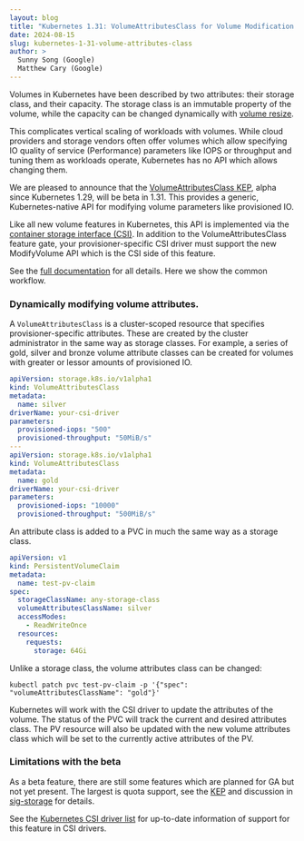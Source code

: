 ```yaml
---
layout: blog
title: "Kubernetes 1.31: VolumeAttributesClass for Volume Modification Beta"
date: 2024-08-15
slug: kubernetes-1-31-volume-attributes-class
author: >
  Sunny Song (Google)
  Matthew Cary (Google)
---
```


Volumes in Kubernetes have been described by two attributes: their storage class, and
their capacity. The storage class is an immutable property of the volume, while the
capacity can be changed dynamically with [volume
resize](https://kubernetes.io/docs/concepts/storage/persistent-volumes/#expanding-persistent-volumes-claims).

This complicates vertical scaling of workloads with volumes. While cloud providers and
storage vendors often offer volumes which allow specifying IO quality of service
(Performance) parameters like IOPS or throughput and tuning them as workloads operate,
Kubernetes has no API which allows changing them.

We are pleased to announce that the [VolumeAttributesClass
KEP](https://github.com/kubernetes/enhancements/blob/master/keps/sig-storage/3751-volume-attributes-class/README.md),
alpha since Kubernetes 1.29, will be beta in 1.31. This provides a generic,
Kubernetes-native API for modifying volume parameters like provisioned IO.

Like all new volume features in Kubernetes, this API is implemented via the [container
storage interface (CSI)](https://kubernetes-csi.github.io/docs/). In addition to the
VolumeAttributesClass feature gate, your provisioner-specific CSI driver must support the
new ModifyVolume API which is the CSI side of this feature.

See the [full
documentation](https://kubernetes.io/docs/concepts/storage/volume-attributes-classes/)
for all details. Here we show the common workflow.

### Dynamically modifying volume attributes.

A `VolumeAttributesClass` is a cluster-scoped resource that specifies provisioner-specific
attributes. These are created by the cluster administrator in the same way as storage
classes. For example, a series of gold, silver and bronze volume attribute classes can be
created for volumes with greater or lessor amounts of provisioned IO.

```yaml
apiVersion: storage.k8s.io/v1alpha1
kind: VolumeAttributesClass
metadata:
  name: silver
driverName: your-csi-driver
parameters:
  provisioned-iops: "500"
  provisioned-throughput: "50MiB/s"
---
apiVersion: storage.k8s.io/v1alpha1
kind: VolumeAttributesClass
metadata:
  name: gold
driverName: your-csi-driver
parameters:
  provisioned-iops: "10000"
  provisioned-throughput: "500MiB/s"
```
  
An attribute class is added to a PVC in much the same way as a storage class.

```yaml
apiVersion: v1
kind: PersistentVolumeClaim
metadata:
  name: test-pv-claim
spec:
  storageClassName: any-storage-class
  volumeAttributesClassName: silver
  accessModes:
    - ReadWriteOnce
  resources:
    requests:
      storage: 64Gi
```

Unlike a storage class, the volume attributes class can be changed:

```
kubectl patch pvc test-pv-claim -p '{"spec": "volumeAttributesClassName": "gold"}'
```

Kubernetes will work with the CSI driver to update the attributes of the
volume. The status of the PVC will track the current and desired attributes
class. The PV resource will also be updated with the new volume attributes class
which will be set to the currently active attributes of the PV.

### Limitations with the beta

As a beta feature, there are still some features which are planned for GA but not yet
present. The largest is quota support, see the
[KEP](https://github.com/kubernetes/enhancements/blob/master/keps/sig-storage/3751-volume-attributes-class/README.md)
and discussion in
[sig-storage](https://github.com/kubernetes/community/tree/master/sig-storage) for details.

See the [Kubernetes CSI driver
list](https://kubernetes-csi.github.io/docs/drivers.html) for up-to-date
information of support for this feature in CSI drivers.
